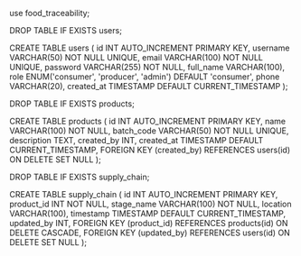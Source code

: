 use food_traceability;

DROP TABLE IF EXISTS users;

CREATE TABLE users (
  id INT AUTO_INCREMENT PRIMARY KEY,
  username VARCHAR(50) NOT NULL UNIQUE,
  email VARCHAR(100) NOT NULL UNIQUE,
  password VARCHAR(255) NOT NULL,
  full_name VARCHAR(100),
  role ENUM('consumer', 'producer', 'admin') DEFAULT 'consumer',
  phone VARCHAR(20),
  created_at TIMESTAMP DEFAULT CURRENT_TIMESTAMP
);

DROP TABLE IF EXISTS products;

CREATE TABLE products (
  id INT AUTO_INCREMENT PRIMARY KEY,
  name VARCHAR(100) NOT NULL,
  batch_code VARCHAR(50) NOT NULL UNIQUE,
  description TEXT,
  created_by INT,
  created_at TIMESTAMP DEFAULT CURRENT_TIMESTAMP,
  FOREIGN KEY (created_by) REFERENCES users(id) ON DELETE SET NULL
);

DROP TABLE IF EXISTS supply_chain;

CREATE TABLE supply_chain (
  id INT AUTO_INCREMENT PRIMARY KEY,
  product_id INT NOT NULL,
  stage_name VARCHAR(100) NOT NULL,
  location VARCHAR(100),
  timestamp TIMESTAMP DEFAULT CURRENT_TIMESTAMP,
  updated_by INT,
  FOREIGN KEY (product_id) REFERENCES products(id) ON DELETE CASCADE,
  FOREIGN KEY (updated_by) REFERENCES users(id) ON DELETE SET NULL
);